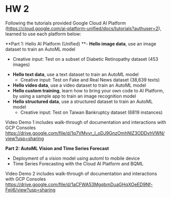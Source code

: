 # HW 2 

Following the tutorials provided Google Cloud AI Platform (https://cloud.google.com/ai-platform-unified/docs/tutorials?authuser=2), learned to use each platform below:

**Part 1: Hello AI Platform (Unified) 
**- **Hello image data**, use an image dataset to train an AutoML model
  * Creative input: Test on a subset of Diabetic Retinopathy dataset (453 images)
- **Hello text data**, use a text dataset to train an AutoML model
  * Creative input: Test on Fake and Real News dataset (38,639 texts)
- **Hello video data**, use a video dataset to train an AutoML model
- **Hello custom training**, learn how to bring your own code to AI Platform, by using a sample app to train an image recognition model
- **Hello structured data**, use a structured dataset to train an AutoML model
  * Creative input: Test on Taiwan Bankruptcy dataset (6819 instances)

Video Demo 1 includes walk-through of documentation and interactions with GCP Consoles
https://drive.google.com/file/d/1q7VMvvr_I_oDJ9GnzOmhNlZ3ODDvhVWN/view?usp=sharing

**Part 2: AutoML Vision and Time Series Forecast**
- Deployment of a vision model using automl to mobile device
- Time Series Forecasting with the Cloud AI Platform and BQML

Video Demo 2 includes walk-through of documentation and interactions with GCP Consoles
https://drive.google.com/file/d/1aCFWA53MgqbmDuaGHqXOeED9Nf-Feji6/view?usp=sharing
